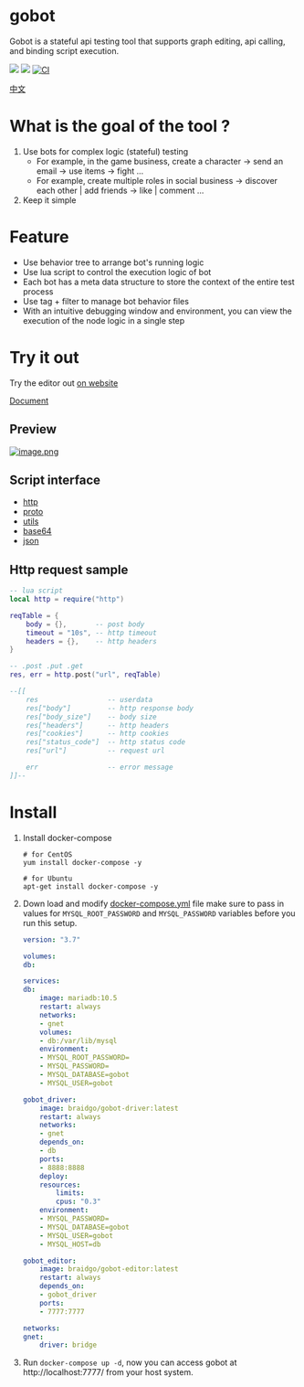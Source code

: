 # gobot
Gobot is a stateful api testing tool that supports graph editing, api calling, and binding script execution.

[![](https://img.shields.io/badge/%E6%96%87%E6%A1%A3-Doc-2ca5e0?style=flat&logo=github)](https://docs.gobot.fun/)
[![](https://img.shields.io/badge/Trello-Todo-2ca5e0?style=flat&logo=trello)](https://trello.com/b/8eDZ6h7n/)
[![CI](https://github.com/pojol/gobot/actions/workflows/dockerimage.yml/badge.svg?branch=develop)](https://github.com/pojol/gobot/actions/workflows/dockerimage.yml)

[中文](https://github.com/pojol/gobot/blob/master/README_CN.md)

# What is the goal of the tool ?
1. Use bots for complex logic (stateful) testing
    * For example, in the game business, create a character → send an email → use items → fight ...
    * For example, create multiple roles in social business → discover each other | add friends → like | comment ...
2. Keep it simple

# Feature
* Use behavior tree to arrange bot's running logic
* Use lua script to control the execution logic of bot
* Each bot has a meta data structure to store the context of the entire test process
* Use tag + filter to manage bot behavior files
* With an intuitive debugging window and environment, you can view the execution of the node logic in a single step

# Try it out
Try the editor out [on website](http://1.117.168.37:7777/)

[Document](https://docs.gobot.fun)

## Preview
[![image.png](https://i.postimg.cc/mrbSNKmS/image.png)](https://postimg.cc/CRQDwrTZ)


## Script interface
* [http](https://docs.gobot.fun/#/zh-cn/advance/script_http)
* [proto](https://docs.gobot.fun/#/zh-cn/advance/script_protobuf)
* [utils](https://docs.gobot.fun/#/zh-cn/advance/script_utils)
* [base64](https://docs.gobot.fun/#/zh-cn/advance/script_base64)
* [json](https://docs.gobot.fun/#/zh-cn/advance/script_utils)


## Http request sample
```lua
-- lua script
local http = require("http")

reqTable = {
    body = {},       -- post body
    timeout = "10s", -- http timeout
    headers = {},    -- http headers
}

-- .post .put .get
res, err = http.post("url", reqTable)

--[[
    res                 -- userdata
    res["body"]         -- http response body
    res["body_size"]    -- body size
    res["headers"]      -- http headers
    res["cookies"]      -- http cookies
    res["status_code"]  -- http status code
    res["url"]          -- request url

    err                 -- error message
]]--
```

# Install
1. Install docker-compose
    ```shell
    # for CentOS
    yum install docker-compose -y

    # for Ubuntu
    apt-get install docker-compose -y
    ```

2. Down load and modify [docker-compose.yml](https://github.com/pojol/gobot-driver/blob/develop/docker-compose.yml) file make sure to pass in values for `MYSQL_ROOT_PASSWORD` and `MYSQL_PASSWORD` variables before you run this setup.

    ```yaml
    version: "3.7"

    volumes:
    db:

    services:
    db:
        image: mariadb:10.5
        restart: always
        networks:
        - gnet
        volumes:
        - db:/var/lib/mysql
        environment:
        - MYSQL_ROOT_PASSWORD=
        - MYSQL_PASSWORD=
        - MYSQL_DATABASE=gobot
        - MYSQL_USER=gobot

    gobot_driver:
        image: braidgo/gobot-driver:latest
        restart: always
        networks:
        - gnet
        depends_on:
        - db
        ports:
        - 8888:8888
        deploy:
        resources:
            limits:
            cpus: "0.3"
        environment:
        - MYSQL_PASSWORD=
        - MYSQL_DATABASE=gobot
        - MYSQL_USER=gobot
        - MYSQL_HOST=db

    gobot_editor:
        image: braidgo/gobot-editor:latest
        restart: always
        depends_on:
        - gobot_driver
        ports:
        - 7777:7777

    networks:
    gnet:
        driver: bridge
    ```
3. Run `docker-compose up -d`, now you can access gobot at http://localhost:7777/ from your host system.